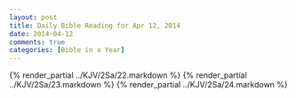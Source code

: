 ```yaml
---
layout: post
title: Daily Bible Reading for Apr 12, 2014
date: 2014-04-12
comments: true
categories: [Bible in a Year]
---
```

{% render_partial ../KJV/2Sa/22.markdown %}
{% render_partial ../KJV/2Sa/23.markdown %}
{% render_partial ../KJV/2Sa/24.markdown %}
